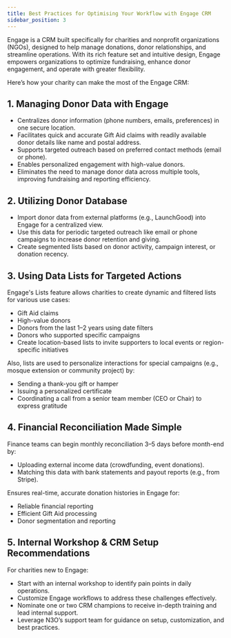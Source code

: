 ```yaml
---
title: Best Practices for Optimising Your Workflow with Engage CRM
sidebar_position: 3
---
```


Engage is a CRM built specifically for charities and nonprofit organizations (NGOs), designed to help manage donations, donor relationships, and streamline operations. With its rich feature set and intuitive design, Engage empowers organizations to optimize fundraising, enhance donor engagement, and operate with greater flexibility.

Here’s how your charity can make the most of the Engage CRM:

## 1. Managing Donor Data with Engage

- Centralizes donor information (phone numbers, emails, preferences) in one secure location.
- Facilitates quick and accurate Gift Aid claims with readily available donor details like name and postal address.
- Supports targeted outreach based on preferred contact methods (email or phone).
- Enables personalized engagement with high-value donors.
-  Eliminates the need to manage donor data across multiple tools, improving fundraising and reporting efficiency.

## 2. Utilizing Donor Database

- Import donor data from external platforms (e.g., LaunchGood) into Engage for a centralized view.
- Use this data for periodic targeted outreach like email or phone campaigns to increase donor retention and giving.
- Create segmented lists based on donor activity, campaign interest, or donation recency.

## 3. Using Data Lists for Targeted Actions

Engage's Lists feature allows charities to create dynamic and filtered lists for various use cases:

- Gift Aid claims
- High-value donors
- Donors from the last 1–2 years using date filters
- Donors who supported specific campaigns
- Create location-based lists to invite supporters to local events or region-specific initiatives

Also, lists are used to personalize interactions for special campaigns (e.g., mosque extension or community project) by:

- Sending a thank-you gift or hamper
- Issuing a personalized certificate
- Coordinating a call from a senior team member (CEO or Chair) to express gratitude

## 4. Financial Reconciliation Made Simple

Finance teams can begin monthly reconciliation 3–5 days before month-end by:

- Uploading external income data (crowdfunding, event donations).
- Matching this data with bank statements and payout reports (e.g., from Stripe).

Ensures real-time, accurate donation histories in Engage for:

- Reliable financial reporting
- Efficient Gift Aid processing
- Donor segmentation and reporting

## 5. Internal Workshop & CRM Setup Recommendations

For charities new to Engage:

- Start with an internal workshop to identify pain points in daily operations.
- Customize Engage workflows to address these challenges effectively.
- Nominate one or two CRM champions to receive in-depth training and lead internal support.
- Leverage N3O’s support team for guidance on setup, customization, and best practices.
